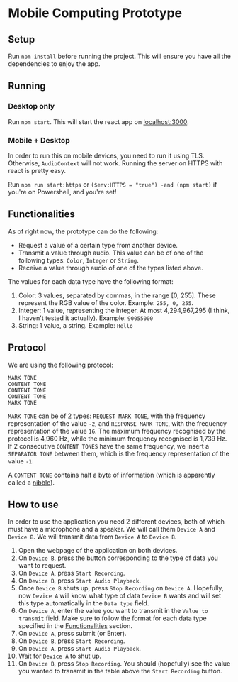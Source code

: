 # Mobile Computing Prototype

## Setup

Run `npm install` before running the project.
This will ensure you have all the dependencies to enjoy the app.

## Running

### Desktop only
Run `npm start`.
This will start the react app on [localhost:3000](http://localhost:3000).

### Mobile + Desktop
In order to run this on mobile devices, you need to run it using TLS.
Otherwise, `AudioContext` will not work.
Running the server on HTTPS with react is pretty easy.

Run `npm run start:https` or `($env:HTTPS = "true") -and (npm start)` if you're on Powershell, and you're set!

## Functionalities

As of right now, the prototype can do the following:
* Request a value of a certain type from another device.
* Transmit a value through audio. This value can be of one of the following types: `Color`, `Integer` or `String`.
* Receive a value through audio of one of the types listed above.

The values for each data type have the following format:

1. Color: 3 values, separated by commas, in the range [0, 255]. These represent the RGB value of the color. Example: `255, 0, 255`.
2. Integer: 1 value, representing the integer. At most 4,294,967,295 (I think, I haven't tested it actually). Example: `90055000`
3. String: 1 value, a string. Example: `Hello`

## Protocol

We are using the following protocol:

    MARK TONE
    CONTENT TONE
    CONTENT TONE
    CONTENT TONE
    MARK TONE

`MARK TONE` can be of 2 types: `REQUEST MARK TONE`, with the frequency representation of the value `-2`, and `RESPONSE MARK TONE`, with the frequency representation of the value `16`. The maximum frequency recognised by the protocol is 4,960 Hz, while the minimum frequency recognised is 1,739 Hz. If 2 consecutive `CONTENT TONES` have the same frequency, we insert a `SEPARATOR TONE` between them, which is the frequency representation of the value `-1`.

A `CONTENT TONE` contains half a byte of information (which is apparently called a [nibble](https://en.wikipedia.org/wiki/Units_of_information#Nibble)).

## How to use

In order to use the application you need 2 different devices, both of which must have a microphone and a speaker. We will call them `Device A` and `Device B`. We will transmit data from `Device A` to `Device B`.

1. Open the webpage of the application on both devices.
2. On `Device B`, press the button corresponding to the type of data you want to request.
3. On `Device A`, press `Start Recording`.
4. On `Device B`, press `Start Audio Playback`.
5. Once `Device B` shuts up, press `Stop Recording` on `Device A`. Hopefully, now `Device A` will know what type of data `Device B` wants and will set this type automatically in the `Data type` field.
6. On `Device A`, enter the value you want to transmit in the `Value to transmit` field. Make sure to follow the format for each data type specified in the [Functionalities](#functionalities) section.
7. On `Device A`, press submit (or Enter).
8. On `Device B`, press `Start Recording`.
9. On `Device A`, press `Start Audio Playback`.
10. Wait for `Device A` to shut up.
11. On `Device B`, press `Stop Recording`. You should (hopefully) see the value you wanted to transmit in the table above the `Start Recording` button.